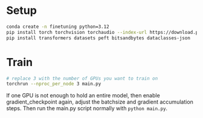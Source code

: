 # Setup

```bash
conda create -n finetuning python=3.12
pip install torch torchvision torchaudio --index-url https://download.pytorch.org/whl/cu124
pip install transformers datasets peft bitsandbytes dataclasses-json
```

# Train

```bash
# replace 3 with the number of GPUs you want to train on
torchrun --nproc_per_node 3 main.py
```

If one GPU is not enough to hold an entire model, then enable gradient_checkpoint again, adjust the batchsize and gradient accumulation steps.
Then run the main.py script normally with `python main.py`.
